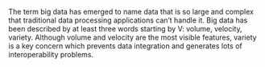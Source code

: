 The term big data has emerged to name data that is so large and complex that traditional data processing applications can’t handle it. Big data has been described by at least three words starting by V: volume, velocity, variety. Although volume and velocity are the most visible features, variety is a key concern which prevents data integration and generates lots of interoperability problems.

